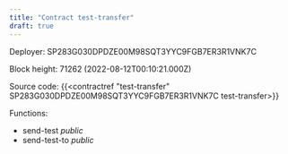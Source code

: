 ```yaml
---
title: "Contract test-transfer"
draft: true
---
```

Deployer: SP283G030DPDZE00M98SQT3YYC9FGB7ER3R1VNK7C


 



Block height: 71262 (2022-08-12T00:10:21.000Z)

Source code: {{<contractref "test-transfer" SP283G030DPDZE00M98SQT3YYC9FGB7ER3R1VNK7C test-transfer>}}

Functions:

* send-test _public_
* send-test-to _public_
